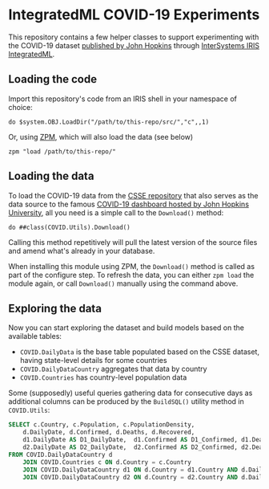 # IntegratedML COVID-19 Experiments

This repository contains a few helper classes to support experimenting with the COVID-19 dataset [published by John Hopkins](https://github.com/CSSEGISandData/COVID-19) through [InterSystems IRIS IntegratedML](https://docs.intersystems.com/irislatest/csp/docbook/Doc.View.cls?KEY=GIML).

## Loading the code

Import this repository's code from an IRIS shell in your namespace of choice:

  ```ObjectScript
  do $system.OBJ.LoadDir("/path/to/this-repo/src/","c",,1)
  ```

Or, using [ZPM](https://github.com/intersystems-community/zpm), which will also load the data (see below)
   
  ```ObjectScript
  zpm "load /path/to/this-repo/"
  ```

## Loading the data

To load the COVID-19 data from the [CSSE repository](https://github.com/CSSEGISandData/COVID-19) that also serves as the data source to the famous [COVID-19 dashboard hosted by John Hopkins University](https://coronavirus.jhu.edu/map.html), all you need is a simple call to the `Download()` method:

  ```ObjectScript
  do ##class(COVID.Utils).Download()
  ```

Calling this method repetitively will pull the latest version of the source files and amend what's already in your database. 

When installing this module using ZPM, the `Download()` method is called as part of the configure step. To refresh the data, you can either `zpm load` the module again, or call `Download()` manually using the command above.

## Exploring the data

Now you can start exploring the dataset and build models based on the available tables:
 - `COVID.DailyData` is the base table populated based on the CSSE dataset, having state-level details for some countries
 - `COVID.DailyDataCountry` aggregates that data by country
 - `COVID.Countries` has country-level population data

Some (supposedly) useful queries gathering data for consecutive days as additional columns can be produced by the `BuildSQL()` utility method in `COVID.Utils`:

```SQL
SELECT c.Country, c.Population, c.PopulationDensity,
    d.DailyDate, d.Confirmed, d.Deaths, d.Recovered,
    d1.DailyDate AS D1_DailyDate,  d1.Confirmed AS D1_Confirmed, d1.Deaths AS D1_Deaths, d1.Recovered AS D1_Recovered ,
    d2.DailyDate AS D2_DailyDate,  d2.Confirmed AS D2_Confirmed, d2.Deaths AS D2_Deaths, d2.Recovered AS D2_Recovered
FROM COVID.DailyDataCountry d 
    JOIN COVID.Countries c ON d.Country = c.Country
    JOIN COVID.DailyDataCountry d1 ON d.Country = d1.Country AND d.DailyDate = DATEADD('day',1,d1.DailyDate)
    JOIN COVID.DailyDataCountry d2 ON d.Country = d2.Country AND d.DailyDate = DATEADD('day',2,d2.DailyDate)
```
